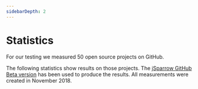 ```yaml
---
sidebarDepth: 2
---
```


# Statistics

For our testing we measured 50 open source projects on GitHub.

The following statistics show results on those projects.
The [jSparrow GitHub Beta version](https://github.com/apps/jsparrow-app) has been used to produce the results.
All measurements were created in November 2018.

<statistics />
